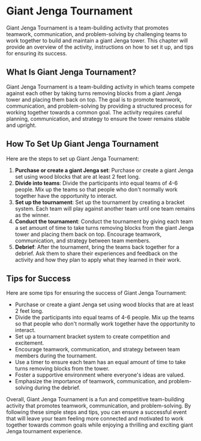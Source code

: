 Giant Jenga Tournament
=========================================================

Giant Jenga Tournament is a team-building activity that promotes teamwork, communication, and problem-solving by challenging teams to work together to build and maintain a giant Jenga tower. This chapter will provide an overview of the activity, instructions on how to set it up, and tips for ensuring its success.

What Is Giant Jenga Tournament?
-------------------------------

Giant Jenga Tournament is a team-building activity in which teams compete against each other by taking turns removing blocks from a giant Jenga tower and placing them back on top. The goal is to promote teamwork, communication, and problem-solving by providing a structured process for working together towards a common goal. The activity requires careful planning, communication, and strategy to ensure the tower remains stable and upright.

How To Set Up Giant Jenga Tournament
------------------------------------

Here are the steps to set up Giant Jenga Tournament:

1. **Purchase or create a giant Jenga set**: Purchase or create a giant Jenga set using wood blocks that are at least 2 feet long.
2. **Divide into teams**: Divide the participants into equal teams of 4-6 people. Mix up the teams so that people who don't normally work together have the opportunity to interact.
3. **Set up the tournament**: Set up the tournament by creating a bracket system. Each team will play against another team until one team remains as the winner.
4. **Conduct the tournament**: Conduct the tournament by giving each team a set amount of time to take turns removing blocks from the giant Jenga tower and placing them back on top. Encourage teamwork, communication, and strategy between team members.
5. **Debrief**: After the tournament, bring the teams back together for a debrief. Ask them to share their experiences and feedback on the activity and how they plan to apply what they learned in their work.

Tips for Success
----------------

Here are some tips for ensuring the success of Giant Jenga Tournament:

* Purchase or create a giant Jenga set using wood blocks that are at least 2 feet long.
* Divide the participants into equal teams of 4-6 people. Mix up the teams so that people who don't normally work together have the opportunity to interact.
* Set up a tournament bracket system to create competition and excitement.
* Encourage teamwork, communication, and strategy between team members during the tournament.
* Use a timer to ensure each team has an equal amount of time to take turns removing blocks from the tower.
* Foster a supportive environment where everyone's ideas are valued.
* Emphasize the importance of teamwork, communication, and problem-solving during the debrief.

Overall, Giant Jenga Tournament is a fun and competitive team-building activity that promotes teamwork, communication, and problem-solving. By following these simple steps and tips, you can ensure a successful event that will leave your team feeling more connected and motivated to work together towards common goals while enjoying a thrilling and exciting giant Jenga tournament experience.
